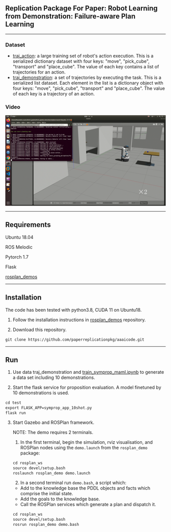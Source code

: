 ## Replication Package For Paper: Robot Learning from Demonstration: Failure-aware Plan Learning

---

### Dataset

- [traj_action](https://1drv.ms/u/s!AtQlfXL28GxeajG8PychjufKca8?e=bMah0V): a large training set of robot's action execution. This is a serialized dictionary dataset with four keys: "move", "pick_cube", "transport" and "place_cube". The value of each key contains a list of trajectories for an action.
- [traj_demonstration](https://1drv.ms/u/s!An_sqEOHEaVaalbqMgGmadqPvqI?e=6wKFlF): a set of trajectories by executing the task. This is a serialized list dataset. Each element in the list is a dictionary object with four keys: "move", "pick_cube", "transport" and "place_cube". The value of each key is a trajectory of an action.

### Video

[![video_cover](/img/video_cover.png)](https://youtu.be/q8K7pD_2MB4)

---

## Requirements
Ubuntu 18.04

ROS Melodic

Pytorch 1.7

Flask

[rosplan_demos](https://github.com/paperreplicationpkg/rosplan_implementation)

---

## Installation

The code has been tested with python3.8, CUDA 11 on Ubuntu18.

1. Follow the installation instructions in [rosplan_demos](https://github.com/paperreplicationpkg/rosplan_implementation) repository. 

2. Download this repository.

```
git clone https://github.com/paperreplicationpkg/aaaicode.git
```
---

## Run

1. Use data traj_demonstration and [train_symprop_maml.ipynb](/symbolic_proposition/train_symprop_maml.ipynb) to generate a data set including 10 demonstrations.

2. Start the flask service for proposition evaluation. A model finetuned by 10 demonstrations is used.

```
cd test
export FLASK_APP=symprop_app_10shot.py
flask run
```

3. Start Gazebo and ROSPlan framework.

    NOTE: The demo requires 2 terminals.
     
   1. In the first terminal, begin the simulation, rviz visualisation, and ROSPlan nodes using the `demo.launch` from the `rosplan_demo` package:

    ```
    cd rosplan_ws
    source devel/setup.bash
    roslaunch rosplan_demo demo.launch
    ```

   2. In a second terminal run `demo.bash`, a script which:
    - Add to the knowledge base the PDDL objects and facts which comprise the initial state.
    - Add the goals to the knowledge base.
    - Call the ROSPlan services which generate a plan and dispatch it.

    ```
    cd rosplan_ws
    source devel/setup.bash
    rosrun rosplan_demo demo.bash
    ```
